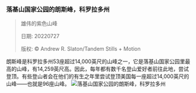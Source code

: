 ### 落基山国家公园的朗斯峰，科罗拉多州
> 雄伟的紫色山峰> > 日期: 20220727> > 版权: © Andrew R. Slaton/Tandem Stills + Motion
   
 朗斯峰是科罗拉多州53座超过14,000英尺的山峰之一，它是落基山国家公园里最高的山峰，有14,259英尺高。因此，每年都有数千名登山爱好者前往此地，尝试登顶。有些登山者会在他们的有生之年里尝试登顶美国每一座超过14,000英尺的山峰——也就是96座山峰。
![落基山国家公园的朗斯峰，科罗拉多州](https://s.cn.bing.net/th?id=OHR.LongsPeak_ZH-CN5927119555_1920x1080.jpg&rf=LaDigue_1920x1080.jpg)